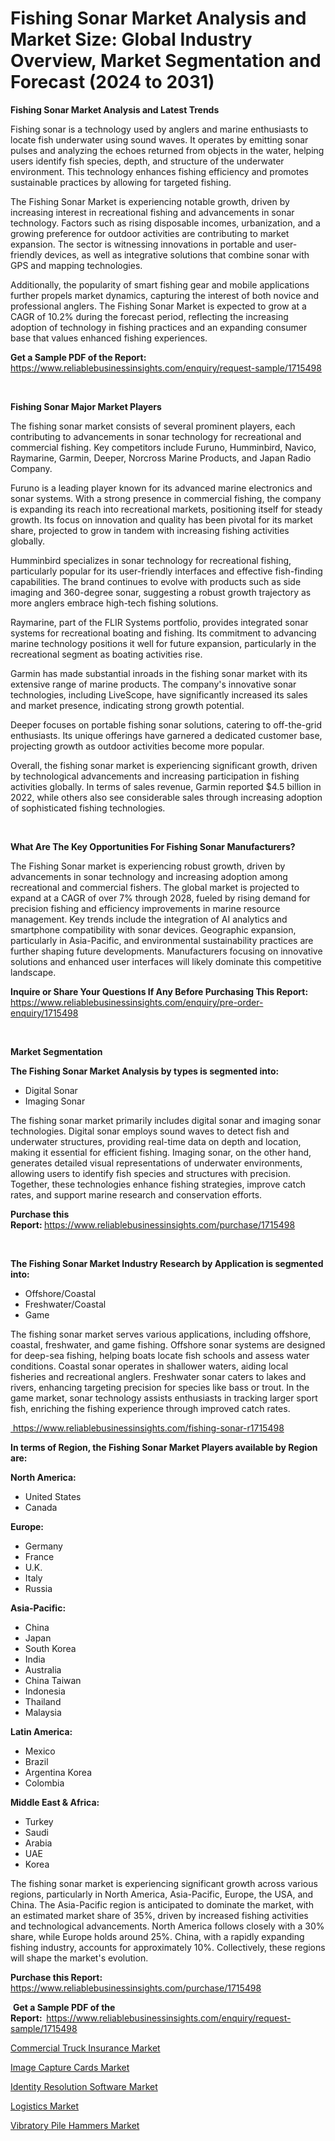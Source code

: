 <p><h1>Fishing Sonar Market Analysis and Market Size: Global Industry Overview, Market Segmentation and Forecast (2024 to 2031)</h1></p><p><strong>Fishing Sonar Market Analysis and Latest Trends</strong></p>
<p><p>Fishing sonar is a technology used by anglers and marine enthusiasts to locate fish underwater using sound waves. It operates by emitting sonar pulses and analyzing the echoes returned from objects in the water, helping users identify fish species, depth, and structure of the underwater environment. This technology enhances fishing efficiency and promotes sustainable practices by allowing for targeted fishing.</p><p>The Fishing Sonar Market is experiencing notable growth, driven by increasing interest in recreational fishing and advancements in sonar technology. Factors such as rising disposable incomes, urbanization, and a growing preference for outdoor activities are contributing to market expansion. The sector is witnessing innovations in portable and user-friendly devices, as well as integrative solutions that combine sonar with GPS and mapping technologies. </p><p>Additionally, the popularity of smart fishing gear and mobile applications further propels market dynamics, capturing the interest of both novice and professional anglers. The Fishing Sonar Market is expected to grow at a CAGR of 10.2% during the forecast period, reflecting the increasing adoption of technology in fishing practices and an expanding consumer base that values enhanced fishing experiences.</p></p>
<p><strong>Get a Sample PDF of the Report:&nbsp;</strong> <a href="https://www.reliablebusinessinsights.com/enquiry/request-sample/1715498?utm_campaign=1611&utm_medium=2&utm_source=Github&utm_content=ia&utm_term=23102024&utm_id=fishing-sonar">https://www.reliablebusinessinsights.com/enquiry/request-sample/1715498</a></p>
<p>&nbsp;</p>
<p><strong>Fishing Sonar Major Market Players</strong></p>
<p><p>The fishing sonar market consists of several prominent players, each contributing to advancements in sonar technology for recreational and commercial fishing. Key competitors include Furuno, Humminbird, Navico, Raymarine, Garmin, Deeper, Norcross Marine Products, and Japan Radio Company.</p><p>Furuno is a leading player known for its advanced marine electronics and sonar systems. With a strong presence in commercial fishing, the company is expanding its reach into recreational markets, positioning itself for steady growth. Its focus on innovation and quality has been pivotal for its market share, projected to grow in tandem with increasing fishing activities globally.</p><p>Humminbird specializes in sonar technology for recreational fishing, particularly popular for its user-friendly interfaces and effective fish-finding capabilities. The brand continues to evolve with products such as side imaging and 360-degree sonar, suggesting a robust growth trajectory as more anglers embrace high-tech fishing solutions.</p><p>Raymarine, part of the FLIR Systems portfolio, provides integrated sonar systems for recreational boating and fishing. Its commitment to advancing marine technology positions it well for future expansion, particularly in the recreational segment as boating activities rise.</p><p>Garmin has made substantial inroads in the fishing sonar market with its extensive range of marine products. The company's innovative sonar technologies, including LiveScope, have significantly increased its sales and market presence, indicating strong growth potential.</p><p>Deeper focuses on portable fishing sonar solutions, catering to off-the-grid enthusiasts. Its unique offerings have garnered a dedicated customer base, projecting growth as outdoor activities become more popular.</p><p>Overall, the fishing sonar market is experiencing significant growth, driven by technological advancements and increasing participation in fishing activities globally. In terms of sales revenue, Garmin reported $4.5 billion in 2022, while others also see considerable sales through increasing adoption of sophisticated fishing technologies.</p></p>
<p>&nbsp;</p>
<p><strong>What Are The Key Opportunities For Fishing Sonar Manufacturers?</strong></p>
<p><p>The Fishing Sonar market is experiencing robust growth, driven by advancements in sonar technology and increasing adoption among recreational and commercial fishers. The global market is projected to expand at a CAGR of over 7% through 2028, fueled by rising demand for precision fishing and efficiency improvements in marine resource management. Key trends include the integration of AI analytics and smartphone compatibility with sonar devices. Geographic expansion, particularly in Asia-Pacific, and environmental sustainability practices are further shaping future developments. Manufacturers focusing on innovative solutions and enhanced user interfaces will likely dominate this competitive landscape.</p></p>
<p><strong>Inquire or Share Your Questions If Any Before Purchasing This Report:</strong> <a href="https://www.reliablebusinessinsights.com/enquiry/pre-order-enquiry/1715498?utm_campaign=1611&utm_medium=2&utm_source=Github&utm_content=ia&utm_term=23102024&utm_id=fishing-sonar">https://www.reliablebusinessinsights.com/enquiry/pre-order-enquiry/1715498</a></p>
<p>&nbsp;</p>
<p><strong>Market Segmentation</strong></p>
<p><strong>The Fishing Sonar Market Analysis by types is segmented into:</strong></p>
<p><ul><li>Digital Sonar</li><li>Imaging Sonar</li></ul></p>
<p><p>The fishing sonar market primarily includes digital sonar and imaging sonar technologies. Digital sonar employs sound waves to detect fish and underwater structures, providing real-time data on depth and location, making it essential for efficient fishing. Imaging sonar, on the other hand, generates detailed visual representations of underwater environments, allowing users to identify fish species and structures with precision. Together, these technologies enhance fishing strategies, improve catch rates, and support marine research and conservation efforts.</p></p>
<p><strong>Purchase this Report:&nbsp;</strong><a href="https://www.reliablebusinessinsights.com/purchase/1715498?utm_campaign=1611&utm_medium=2&utm_source=Github&utm_content=ia&utm_term=23102024&utm_id=fishing-sonar">https://www.reliablebusinessinsights.com/purchase/1715498</a></p>
<p>&nbsp;</p>
<p><strong>The Fishing Sonar Market Industry Research by Application is segmented into:</strong></p>
<p><ul><li>Offshore/Coastal</li><li>Freshwater/Coastal</li><li>Game</li></ul></p>
<p><p>The fishing sonar market serves various applications, including offshore, coastal, freshwater, and game fishing. Offshore sonar systems are designed for deep-sea fishing, helping boats locate fish schools and assess water conditions. Coastal sonar operates in shallower waters, aiding local fisheries and recreational anglers. Freshwater sonar caters to lakes and rivers, enhancing targeting precision for species like bass or trout. In the game market, sonar technology assists enthusiasts in tracking larger sport fish, enriching the fishing experience through improved catch rates.</p></p>
<p><a href="https://www.reliablebusinessinsights.com/fishing-sonar-r1715498?utm_campaign=1611&utm_medium=2&utm_source=Github&utm_content=ia&utm_term=23102024&utm_id=fishing-sonar">&nbsp;https://www.reliablebusinessinsights.com/fishing-sonar-r1715498</a></p>
<p><strong>In terms of Region, the Fishing Sonar Market Players available by Region are:</strong></p>
<p>
    <p> <strong> North America: </strong>
        <ul>
            <li>United States</li>
            <li>Canada</li>
        </ul>
        </p> 
    <p> <strong> Europe: </strong>
        <ul>
            <li>Germany</li>
            <li>France</li>
            <li>U.K.</li>
            <li>Italy</li>
            <li>Russia</li>
        </ul>
        </p> 
    <p> <strong> Asia-Pacific: </strong>
        <ul>
            <li>China</li>
            <li>Japan</li>
            <li>South Korea</li>
            <li>India</li>
            <li>Australia</li>
            <li>China Taiwan</li>
            <li>Indonesia</li>
            <li>Thailand</li>
            <li>Malaysia</li>
        </ul>
        </p> 
    <p> <strong> Latin America: </strong>
        <ul>
            <li>Mexico</li>
            <li>Brazil</li>
            <li>Argentina Korea</li>
            <li>Colombia</li>
        </ul>
        </p> 
    <p> <strong> Middle East & Africa: </strong>
        <ul>
            <li>Turkey</li>
            <li>Saudi</li>
            <li>Arabia</li>
            <li>UAE</li>
            <li>Korea</li>
        </ul>
    </p>
    </p>
<p><p>The fishing sonar market is experiencing significant growth across various regions, particularly in North America, Asia-Pacific, Europe, the USA, and China. The Asia-Pacific region is anticipated to dominate the market, with an estimated market share of 35%, driven by increased fishing activities and technological advancements. North America follows closely with a 30% share, while Europe holds around 25%. China, with a rapidly expanding fishing industry, accounts for approximately 10%. Collectively, these regions will shape the market's evolution.</p></p>
<p><strong>Purchase this Report: </strong><a href="https://www.reliablebusinessinsights.com/purchase/1715498?utm_campaign=1611&utm_medium=2&utm_source=Github&utm_content=ia&utm_term=23102024&utm_id=fishing-sonar">https://www.reliablebusinessinsights.com/purchase/1715498</a></p>
<p>&nbsp;<strong>Get a Sample PDF of the Report:&nbsp;&nbsp;</strong><a href="https://www.reliablebusinessinsights.com/enquiry/request-sample/1715498?utm_campaign=1611&utm_medium=2&utm_source=Github&utm_content=ia&utm_term=23102024&utm_id=fishing-sonar">https://www.reliablebusinessinsights.com/enquiry/request-sample/1715498</a></p>
<p><strong></strong></p>
<p><p><a href="https://www.linkedin.com/pulse/navigating-global-commercial-truck-insurance-market-ea05f?utm_campaign=1611&utm_medium=2&utm_source=Github&utm_content=ia&utm_term=23102024&utm_id=fishing-sonar">Commercial Truck Insurance Market</a></p><p><a href="https://www.linkedin.com/pulse/global-image-capture-cards-market-trends-analysis-3t2te?utm_campaign=1611&utm_medium=2&utm_source=Github&utm_content=ia&utm_term=23102024&utm_id=fishing-sonar">Image Capture Cards Market</a></p><p><a href="https://www.linkedin.com/pulse/identity-resolution-software-market-revolution-size-gf8zf?utm_campaign=1611&utm_medium=2&utm_source=Github&utm_content=ia&utm_term=23102024&utm_id=fishing-sonar">Identity Resolution Software Market</a></p><p><a href="https://www.linkedin.com/pulse/evolution-logistics-market-key-shifts-from-2024-2031-uniwf?utm_campaign=1611&utm_medium=2&utm_source=Github&utm_content=ia&utm_term=23102024&utm_id=fishing-sonar">Logistics Market</a></p><p><a href="https://www.linkedin.com/pulse/vibratory-pile-hammers-market-transformation-comparative-hrlje?utm_campaign=1611&utm_medium=2&utm_source=Github&utm_content=ia&utm_term=23102024&utm_id=fishing-sonar">Vibratory Pile Hammers Market</a></p></p>